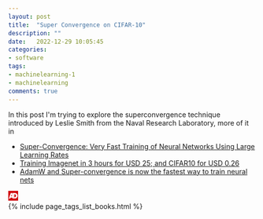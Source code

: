 ```yaml
---
layout: post
title:  "Super Convergence on CIFAR-10"
description: ""
date:   2022-12-29 10:05:45
categories:
- software
tags:
- machinelearning-1
- machinelearning
comments: true
---
```


In this post I'm trying to explore the superconvergence technique introduced by Leslie Smith from the Naval Research Laboratory, more of it in 
- [Super-Convergence: Very Fast Training of Neural Networks Using Large Learning Rates](https://arxiv.org/abs/1708.07120)
- [Training Imagenet in 3 hours for USD 25; and CIFAR10 for USD 0.26](https://www.fast.ai/posts/2018-04-30-dawnbench-fastai.html)
- [AdamW and Super-convergence is now the fastest way to train neural nets](https://www.fast.ai/posts/2018-07-02-adam-weight-decay.html)

<div>
  <img id="ads_logo" alt="ads" src="/public/images/ads.png" style="max-width: 20px;" />
  <div class="image-grid">
    {% include page_tags_list_books.html %}
  </div>
</div>
